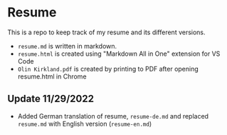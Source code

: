 # Resume
This is a repo to keep track of my resume and its different versions.

- `resume.md` is written in markdown.
- `resume.html` is created using "Markdown All in One" extension for VS Code
- `Olin Kirkland.pdf` is created by printing to PDF after opening resume.html in Chrome

## Update 11/29/2022
- Added German translation of resume, `resume-de.md` and replaced `resume.md` with English version (`resume-en.md`)